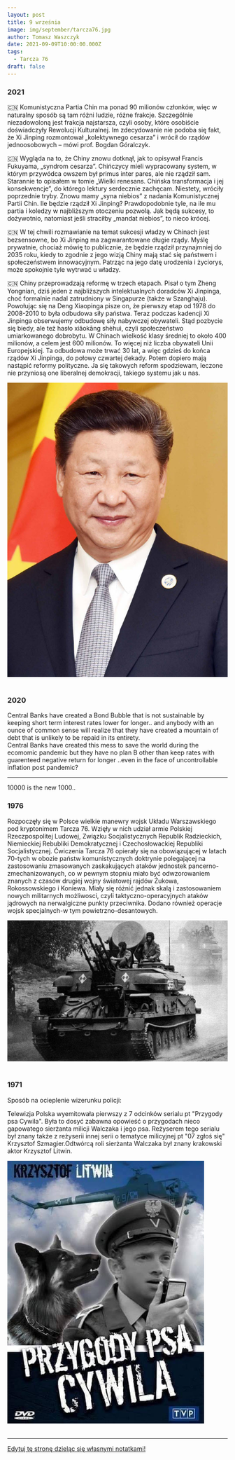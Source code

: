 ```yaml
---
layout: post
title: 9 września
image: img/september/tarcza76.jpg
author: Tomasz Waszczyk
date: 2021-09-09T10:00:00.000Z
tags:
  - Tarcza 76
draft: false
---
```


### 2021

🇨🇳 Komunistyczna Partia Chin ma ponad 90 milionów członków, więc w naturalny sposób są tam różni ludzie, różne frakcje. Szczególnie niezadowoloną jest frakcja najstarsza, czyli osoby, które osobiście doświadczyły Rewolucji Kulturalnej. Im zdecydowanie nie podoba się fakt, że Xi Jinping rozmontował „kolektywnego cesarza” i wrócił do rządów jednoosobowych – mówi prof. Bogdan Góralczyk.

🇨🇳 Wygląda na to, że Chiny znowu dotknął, jak to opisywał Francis Fukuyama, „syndrom cesarza”. Chińczycy mieli wypracowany system, w którym przywódca owszem był primus inter pares, ale nie rządził sam. Starannie to opisałem w tomie „Wielki renesans. Chińska transformacja i jej konsekwencje”, do którego lektury serdecznie zachęcam. Niestety, wróciły poprzednie tryby. Znowu mamy „syna niebios” z nadania Komunistycznej Partii Chin. Ile będzie rządził Xi Jinping? Prawdopodobnie tyle, na ile mu partia i koledzy w najbliższym otoczeniu pozwolą. Jak będą sukcesy, to dożywotnio, natomiast jeśli straciłby „mandat niebios”, to nieco krócej.

🇨🇳 W tej chwili rozmawianie na temat sukcesji władzy w Chinach jest bezsensowne, bo Xi Jinping ma zagwarantowane długie rządy. Myślę prywatnie, chociaż mówię to publicznie, że będzie rządził przynajmniej do 2035 roku, kiedy to zgodnie z jego wizją Chiny mają stać się państwem i społeczeństwem innowacyjnym. Patrząc na jego datę urodzenia i życiorys, może spokojnie tyle wytrwać u władzy.

🇨🇳 Chiny przeprowadzają reformę w trzech etapach. Pisał o tym Zheng Yongnian, dziś jeden z najbliższych intelektualnych doradców Xi Jinpinga, choć formalnie nadal zatrudniony w Singapurze (także w Szanghaju). Powołując się na Deng Xiaopinga pisze on, że pierwszy etap od 1978 do 2008-2010 to była odbudowa siły państwa. Teraz podczas kadencji Xi Jinpinga obserwujemy odbudowę siły nabywczej obywateli. Stąd pozbycie się biedy, ale też hasło xiǎokāng shèhuì, czyli społeczeństwo umiarkowanego dobrobytu. W Chinach wielkość klasy średniej to około 400 milionów, a celem jest 600 milionów. To więcej niż liczba obywateli Unii Europejskiej. Ta odbudowa może trwać 30 lat, a więc gdzieś do końca rządów Xi Jinpinga, do połowy czwartej dekady. Potem dopiero mają nastąpić reformy polityczne.  Ja się takowych reform spodziewam, leczone nie przyniosą one liberalnej demokracji, takiego systemu jak u nas.

<img src="./img/september/xi.jpg"><br><br>

### 2020

Central Banks have created a  Bond Bubble that is not sustainable by keeping short term interest rates  lower for longer.. and anybody with an ounce of common sense will  realize that they have created a mountain of debt that is unlikely to be  repaid in its entirety.  
Central Banks have created this mess  to save the world during the ecomomic pandemic but they have no plan B  other than keep rates with guarenteed  negative return  for longer  ..even in the face of  uncontrollable inflation post pandemic?

---

10000 is the new 1000..

### 1976

Rozpoczęły się w Polsce wielkie manewry wojsk Układu Warszawskiego pod kryptonimem Tarcza 76.
Wzięły w nich udział armie Polskiej Rzeczpospolitej Ludowej, Związku Socjalistycznych Republik Radzieckich, Niemieckiej Rebubliki Demokratycznej i Czechosłowackiej Republiki Socjalistycznej.
Ćwiczenia Tarcza 76 opierały się na obowiązującej w latach 70-tych w obozie państw komunistycznych doktrynie polegającej na zastosowaniu zmasowanych zaskakujących ataków jednostek pancerno- zmechanizowanych, co w pewnym stopniu miało być odwzorowaniem znanych z czasów drugiej wojny światowej rajdów Żukowa, Rokossowskiego i Koniewa. Miały się różnić jednak skalą i zastosowaniem nowych militarnych możliwosci, czyli taktyczno-operacyjnych ataków jądrowych na nerwalgiczne punkty przeciwnika. Dodano również operacje wojsk specjalnych-w tym powietrzno-desantowych.

<img src="./img/september/tarcza76.jpg"><br><br>

### 1971

Sposób na ocieplenie wizerunku policji:

Telewizja Polska wyemitowała pierwszy z 7 odcinków serialu pt "Przygody psa Cywila".
Była to dosyć zabawna opowieść o przygodach nieco gapowatego sierżanta milicji Walczaka i jego psa. Reżyserem tego serialu był znany także z reżyserii innej serii o tematyce milicyjnej pt "07 zgłoś się" Krzysztof Szmagier.Odtwórcą roli sierżanta Walczaka był znany krakowski aktor Krzysztof Litwin.

<img src="./img/september/piescywil.jpg"><br><br>

---

<a href="https://github.com/TomaszWaszczyk/historia.waszczyk.com/edit/master/src/content/september-9.md" target="_blank">Edytuj tę stronę dzieląc się własnymi notatkami!</a>

